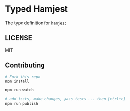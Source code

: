 # Typed Hamjest

The type definition for [`hamjest`](https://github.com/rluba/hamjest)

## LICENSE

MIT

## Contributing

```sh
# Fork this repo
npm install

npm run watch

# add tests, make changes, pass tests ... then [ctrl+c]
npm run publish
```
